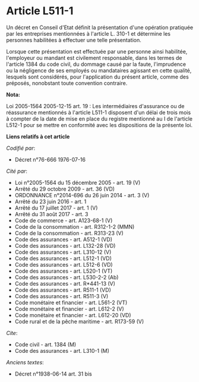 # Article L511-1

Un décret en Conseil d'Etat définit la présentation d'une opération pratiquée par les entreprises mentionnées à l'article L.
310-1 et détermine les personnes habilitées à effectuer une telle présentation.

Lorsque cette présentation est effectuée par une personne ainsi habilitée, l'employeur ou mandant est civilement responsable,
dans les termes de l'article 1384 du code civil, du dommage causé par la faute, l'imprudence ou la négligence de ses employés
ou mandataires agissant en cette qualité, lesquels sont considérés, pour l'application du présent article, comme des
préposés, nonobstant toute convention contraire.

**Nota:**

Loi 2005-1564 2005-12-15 art. 19 : Les intermédiaires d'assurance ou de réassurance mentionnés à l'article L511-1 disposent
d'un délai de trois mois à compter de la date de mise en place du registre mentionné au I de l'article L512-1 pour se mettre
en conformité avec les dispositions de la présente loi.

**Liens relatifs à cet article**

_Codifié par_:

  - Décret n°76-666 1976-07-16

_Cité par_:

  - Loi n°2005-1564 du 15 décembre 2005 - art. 19 (V)
  - Arrêté du 29 octobre 2009 - art. 36 (VD)
  - ORDONNANCE n°2014-696 du 26 juin 2014 - art. 3 (V)
  - Arrêté du 23 juin 2016 - art. 1
  - Arrêté du 17 juillet 2017 - art. 1 (V)
  - Arrêté du 31 août 2017 - art. 3
  - Code de commerce - art. A123-68-1 (V)
  - Code de la consommation - art. R312-1-2 (MMN)
  - Code de la consommation - art. R313-23 (V)
  - Code des assurances - art. A512-1 (VD)
  - Code des assurances - art. L132-28 (VD)
  - Code des assurances - art. L310-12 (V)
  - Code des assurances - art. L512-1 (VD)
  - Code des assurances - art. L512-6 (VD)
  - Code des assurances - art. L520-1 (VT)
  - Code des assurances - art. L530-2-2 (Ab)
  - Code des assurances - art. R*441-13 (V)
  - Code des assurances - art. R511-1 (VD)
  - Code des assurances - art. R511-3 (V)
  - Code monétaire et financier - art. L561-2 (VT)
  - Code monétaire et financier - art. L612-2 (V)
  - Code monétaire et financier - art. L612-20 (VD)
  - Code rural et de la pêche maritime - art. R173-59 (V)

_Cite_:

  - Code civil - art. 1384 (M)
  - Code des assurances - art. L310-1 (M)

_Anciens textes_:

  - Décret n°1938-06-14 art. 31 bis
